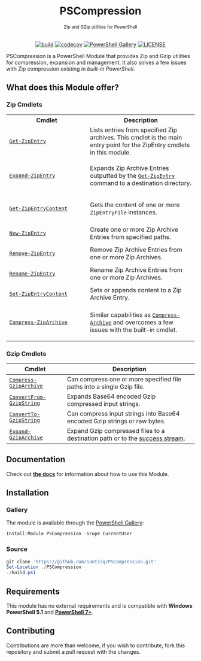 <h1 align="center">PSCompression</h1>
<div align="center">
<sub>Zip and GZip utilities for PowerShell</sub>
<br/><br/>

[![build](https://github.com/santisq/PSCompression/actions/workflows/ci.yml/badge.svg)](https://github.com/santisq/PSCompression/actions/workflows/ci.yml)
[![codecov](https://codecov.io/gh/santisq/PSCompression/branch/main/graph/badge.svg)](https://codecov.io/gh/santisq/PSCompression)
[![PowerShell Gallery](https://img.shields.io/powershellgallery/dt/PSCompression?color=%23008FC7
)](https://www.powershellgallery.com/packages/PSCompression)
[![LICENSE](https://img.shields.io/github/license/santisq/PSCompression)](https://github.com/santisq/PSCompression/blob/main/LICENSE)

</div>

PSCompression is a PowerShell Module that provides Zip and Gzip utilities for compression, expansion and management. It also solves a few issues with Zip compression existing in _built-in PowerShell_.

## What does this Module offer?

### Zip Cmdlets

<div class="zipcmdlets">
<table>
<tr>
<th>Cmdlet</th>
<th>Description</th>
</tr>
<tr>
<td colspan="1" width="200">

[`Get-ZipEntry`](docs/en-US/Get-ZipEntry.md)

</td>
<td>Lists entries from specified Zip archives. This cmdlet is the main entry point for the ZipEntry cmdlets in this module.</td>
</tr>
<tr>
<td>

[`Expand-ZipEntry`](docs/en-US/Expand-ZipEntry.md)

</td>
<td>

Expands Zip Archive Entries outputted by the [`Get-ZipEntry`](docs/en-US/Get-ZipEntry.md) command to a
destination directory.

</td>
</tr>
<tr>
<td>

[`Get-ZipEntryContent`](docs/en-US/Get-ZipEntryContent.md)

</td>
<td>

Gets the content of one or more `ZipEntryFile` instances.

</td>
</tr>
<tr>
<td>

[`New-ZipEntry`](docs/en-US/New-ZipEntry.md)

</td>
<td>Create one or more Zip Archive Entries from specified paths.</td>
</tr>
<tr>
<td>

[`Remove-ZipEntry`](docs/en-US/Remove-ZipEntry.md)

</td>
<td>Remove Zip Archive Entries from one or more Zip Archives.</td>
</tr>
<tr>
<td>

[`Rename-ZipEntry`](docs/en-US/Rename-ZipEntry.md)

</td>
<td>Rename Zip Archive Entries from one or more Zip Archives.</td>
</tr>
<tr>
<td>

[`Set-ZipEntryContent`](docs/en-US/Set-ZipEntryContent.md)

</td>
<td>Sets or appends content to a Zip Archive Entry.</td>
</tr>
<tr>
<td>

[`Compress-ZipArchive`](docs/en-US/Compress-ZipArchive.md)

</td>
<td>

Similar capabilities as
[`Compress-Archive`](docs/en-US/https://docs.microsoft.com/en-us/powershell/module/microsoft.powershell.archive/compress-archive?view=powershell-7.2)
and overcomes a few issues with the built-in cmdlet.

</td>
</tr>
</table>
</div>

### Gzip Cmdlets

| Cmdlet | Description |
| --- | --- |
| [`Compress-GzipArchive`](docs/en-US/Compress-GzipArchive.md) | Can compress one or more specified file paths into a single Gzip file. |
| [`ConvertFrom-GzipString`](docs/en-US/ConvertFrom-GzipString.md) | Expands Base64 encoded Gzip compressed input strings. |
| [`ConvertTo-GzipString`](docs/en-US/ConvertTo-GzipString.md) | Can compress input strings into Base64 encoded Gzip strings or raw bytes. |
| [`Expand-GzipArchive`](docs/en-US/Expand-GzipArchive.md) | Expand Gzip compressed files to a destination path or to the [success stream](https://learn.microsoft.com/en-us/powershell/module/microsoft.powershell.core/about/about_output_streams?view=powershell-7.3#success-stream). |

## Documentation

Check out [__the docs__](docs/en-US/PSCompression.md) for information about how to use this Module.

## Installation

### Gallery

The module is available through the [PowerShell Gallery](https://www.powershellgallery.com/):

```powershell
Install-Module PSCompression -Scope CurrentUser
```

### Source

```powershell
git clone 'https://github.com/santisq/PSCompression.git'
Set-Location ./PSCompression
./build.ps1
```

## Requirements

This module has no external requirements and is compatible with __Windows PowerShell 5.1__ and [__PowerShell 7+__](https://github.com/PowerShell/PowerShell).

## Contributing

Contributions are more than welcome, if you wish to contribute, fork this repository and submit a pull request with the changes.
